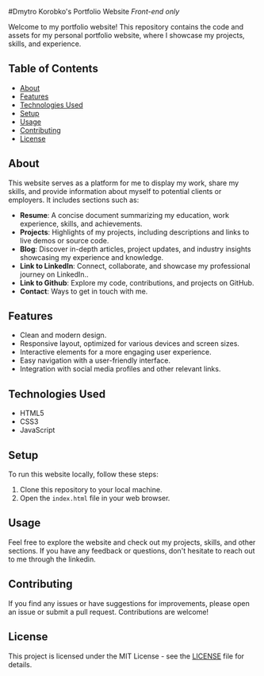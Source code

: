 #Dmytro Korobko's Portfolio Website 
*Front-end only*

Welcome to my portfolio website! This repository contains the code and assets for my personal portfolio website, where I showcase my projects, skills, and experience.

## Table of Contents
- [About](#about)
- [Features](#features)
- [Technologies Used](#technologies-used)
- [Setup](#setup)
- [Usage](#usage)
- [Contributing](#contributing)
- [License](#license)

## About
This website serves as a platform for me to display my work, share my skills, and provide information about myself to potential clients or employers. It includes sections such as:
- **Resume**: A concise document summarizing my education, work experience, skills, and achievements.
- **Projects**: Highlights of my projects, including descriptions and links to live demos or source code.
- **Blog**: Discover in-depth articles, project updates, and industry insights showcasing my experience and knowledge.
- **Link to LinkedIn**: Connect, collaborate, and showcase my professional journey on LinkedIn..
- **Link to Github**: Explore my code, contributions, and projects on GitHub.
- **Contact**: Ways to get in touch with me.

## Features
- Clean and modern design.
- Responsive layout, optimized for various devices and screen sizes.
- Interactive elements for a more engaging user experience.
- Easy navigation with a user-friendly interface.
- Integration with social media profiles and other relevant links.

## Technologies Used
- HTML5
- CSS3
- JavaScript

## Setup
To run this website locally, follow these steps:
1. Clone this repository to your local machine.
2. Open the `index.html` file in your web browser.

## Usage
Feel free to explore the website and check out my projects, skills, and other sections. If you have any feedback or questions, don't hesitate to reach out to me through the linkedin.

## Contributing
If you find any issues or have suggestions for improvements, please open an issue or submit a pull request. Contributions are welcome!

## License
This project is licensed under the MIT License - see the [LICENSE](LICENSE) file for details.